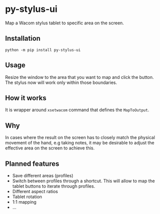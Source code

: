 # py-stylus-ui
Map a Wacom stylus tablet to specific area on the screen.

## Installation
`python -m pip install py-stylus-ui`

## Usage
Resize the window to the area that you want to map and click the button. The stylus now will work only within those boundaries.

## How it works
It is wrapper around `xsetwacom` command that defines the `MapToOutput`.

## Why
In cases where the result on the screen has to closely match the physical movement of the hand, e.g taking notes, it may be desirable to adjust the effective area on the screen to achieve this.

## Planned features
- Save different areas (profiles)
- Switch between profiles through a shortcut. This will allow to map the tablet buttons to iterate through profiles.
- Different aspect ratios
- Tablet rotation
- 1:1 mapping
- ...
